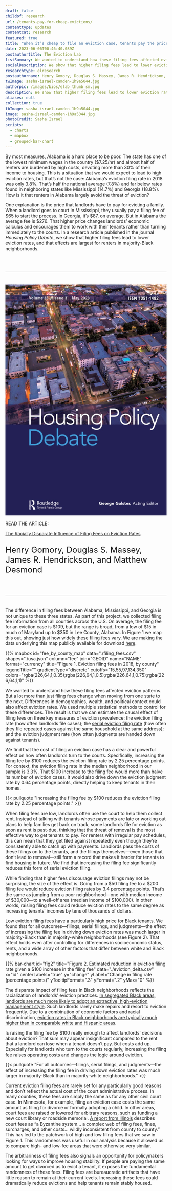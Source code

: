 ```yaml
---
draft: false
childof: research
url: /tenants-pay-for-cheap-evictions/
contenttype: updates
contentcat: research
featured: true
title: "When it’s cheap to file an eviction case, tenants pay the price"
date: 2023-06-06T00:46:40.089Z
postauthortitle: The Eviction Lab
listSummary: We wanted to understand how these filing fees affected eviction patterns. We found that higher filing fees lead to lower eviction rates, and that effects are largest for renters in majority-Black neighborhoods.
socialDescription: We show that higher filing fees lead to lower eviction rates, and that effects are largest for renters in majority-Black neighborhoods.
researchtype: elresearch
postauthorname: Henry Gomory, Douglas S. Massey, James R. Hendrickson, and Matthew Desmond
twImage: sasha-israel-camden-1h9a5044.jpg
authorpic: /images/bios/elab_thumb_sm.jpg
description: We show that higher filing fees lead to lower eviction rates, and that effects are largest for renters in majority-Black neighborhoods.
aliases: null
collection: true
fbImage: sasha-israel-camden-1h9a5044.jpg
image: sasha-israel-camden-1h9a5044.jpg
photoCredit: Sasha Israel
scripts:
  - charts
  - mapbox
  - grouped-bar-chart
---
```

<span class="dropcap green">B</span>y most measures, Alabama is a hard place to be poor. The state has one of the lowest minimum wages in the country ($7.25/hr) and almost half of renters are burdened by high costs, devoting more than 30% of their income to housing. This is a situation that we would expect to lead to high eviction rates, but that’s not the case: Alabama’s eviction filing rate in 2018 was only 3.8%. That’s half the national average (7.8%) and far below rates found in neighboring states like Mississippi (14.7%) and Georgia (18.8%). How is it that renters in Alabama largely avoid the threat of eviction?

One explanation is the price that landlords have to pay for evicting a family. When a landlord goes to court in Mississippi, they usually pay a filing fee of $65 to start the process. In Georgia, it’s $87, on average. But in Alabama the average fee is $276. That higher price changes landlords’ economic calculus and encourages them to work with their tenants rather than turning immediately to the courts. In a research article published in the journal <em>Housing Policy Debate</em>, we show that higher filing fees lead to lower eviction rates, and that effects are largest for renters in majority-Black neighborhoods.

<hr style="border-top-color: #2c897f; margin: 4rem 0 2.4rem;">
<div class="d-flex flex-wrap flex-md-nowrap align-items-center mw-100 mt-2 mb-5">
    <div class="pr-12 pr-md-0">
        <a href="https://www.tandfonline.com/doi/abs/10.1080/10511482.2023.2212662" target="_blank" rel="noreferrer noopener"><img class="journal-image mb-3 mb-md-0" src="hpd.jpg" /></a>
    </div>
    <div class="ml-md-3"><p class="green gt-eesti journal-subheading">READ THE ARTICLE:</p>
        <p><a class="green gt-eesti journal-heading" href="https://www.tandfonline.com/doi/abs/10.1080/10511482.2023.2212662" target="_blank" rel="noreferrer noopener">The Racially Disparate Influence of Filing Fees on Eviction Rates</a></p>
        <p class="mt-3" style="font-size: 1.6rem;">Henry Gomory, Douglas S. Massey, James R. Hendrickson, and Matthew Desmond</p>
    </div>
</div>
<hr style="border-top-color: #2c897f; margin: 4rem 0 2.4rem;">

The difference in filing fees between Alabama, Mississippi, and Georgia is not unique to these three states. As part of this project, we collected filing fee information from all counties across the U.S. On average, the filing fee for an eviction case is $109, but the range is broad, from a low of $15 in much of Maryland up to $350 in Lee County, Alabama. In Figure 1 we map this out, showing just how widely these filing fees vary. We are making the data underlying this map publicly available for download <a href="./filing_fees.csv">here</a>. 

<div class="extra-grow mb-4">
{{% mapbox
  id="fee_by_county_map"
  data="./filing_fees.csv"
  shapes="./usa.json"
  column="fee"
  join="GEOID"
  name="NAME"
  format="currency"
  title="Figure 1. Eviction filing fees in 2018, by county"
  legendTitle=""
  gradientType="discrete"
  cutoffs="15,55,97,134,350"
  colors="rgba(226,64,1,0.35);rgba(226,64,1,0.5);rgba(226,64,1,0.75);rgba(226,64,1,1)" %}}
</div>

We wanted to understand how these filing fees affected eviction patterns. But a lot more than just filing fees change when moving from one state to the next. Differences in demographics, wealth, and political context could also affect eviction rates. We used multiple statistical methods to control for these differences. The result is that we can estimate the causal effect of filing fees on three key measures of eviction prevalence: the eviction filing rate (how often landlords file cases); the [serial eviction filing rate](https://evictionlab.org/serial-eviction-filings/) (how often they file repeated cases against the same household at the same address); and the eviction judgment rate (how often judgments are handed down against tenants). 

We find that the cost of filing an eviction case has a clear and powerful effect on how often landlords turn to the courts. Specifically, increasing the filing fee by $100 reduces the eviction filing rate by 2.25 percentage points. For context, the eviction filing rate in the median neighborhood in our sample is 3.3%. That $100 increase to the filing fee would more than halve its number of eviction cases. It would also drive down the eviction judgment rate by 0.64 percentage points, directly helping to keep tenants in their homes.  

{{< pullquote "Increasing the filing fee by $100 reduces the eviction filing rate by 2.25 percentage points." >}}

When filing fees are low, landlords often use the court to help them collect rent. Instead of talking with tenants whose payments are late or working out plans to help families get back on track, some landlords file for eviction as soon as rent is past-due, thinking that the threat of removal is the most effective way to get tenants to pay. For renters with irregular pay schedules, this can mean that they get filed against repeatedly even though they’re consistently able to catch up with payments. Landlords pass the costs of these filings on to the tenants, and the filings themselves—even those that don’t lead to removal—still form a record that makes it harder for tenants to find housing in future. We find that increasing the filing fee significantly reduces this form of serial eviction filing. 

While finding that higher fees discourage eviction filings may not be surprising, the size of the effect is. Going from a $50 filing fee to a $200 filing fee would reduce eviction filing rates by 3.4 percentage points. That’s the same as jumping from a poor neighborhood—one with median income of $30,000—to a well-off area (median income of $100,000). In other words, raising filing fees could reduce eviction rates to the same degree as increasing tenants’ incomes by tens of thousands of dollars.

Low eviction filing fees have a particularly high price for Black tenants. We found that for all outcomes—filings, serial filings, and judgments—the effect of increasing the filing fee in driving down eviction rates was much larger in majority-Black than in majority-white neighborhoods (see Figure 2). That effect holds even after controlling for differences in socioeconomic status, rents, and a wide array of other factors that differ between white and Black neighborhoods. 

<style>
  .chart__bars .chart__bar:first-child {
    fill: var(--c3);
  }
</style>
{{% bar-chart
  id="fig2"
  title="Figure 2. Estimated reduction in eviction filing rate given a $100 increase in the filing fee"
  data="./eviction_delta.csv"
  x="id"
  centerLabels="true"
  y="change"
  yLabel="Change in filing rate (percentage points)"
  yTooltipFormat=".3"
  yFormat=".2"
  yMax="0"
%}}

The disparate impact of filing fees in Black neighborhoods reflects the racialization of landlords’ eviction practices. [In segregated Black areas, landlords are much more likely to adopt an extractive, high-eviction management style](https://evictionlab.org/extractive-landlords-and-crime/). Such landlords rarely make repairs and resort to eviction frequently. Due to a combination of economic factors and racial discrimination, [eviction rates in Black neighborhoods are typically much higher than in comparable white and Hispanic areas](https://evictionlab.org/demographics-of-eviction/).  

Is raising the filing fee by $100 really enough to affect landlords’ decisions about eviction? That sum may appear insignificant compared to the rent that a landlord can lose when a tenant doesn’t pay. But costs add up. Especially for landlords who turn to the courts regularly, increasing the filing fee raises operating costs and changes the logic around eviction. 

{{< pullquote "For all outcomes—filings, serial filings, and judgments—the effect of increasing the filing fee in driving down eviction rates was much larger in majority-Black than in majority-white neighborhoods." >}}

Current eviction filing fees are rarely set for any particularly good reasons and don’t reflect the actual cost of the court administrative process. In many counties, these fees are simply the same as for any other civil court case. In Minnesota, for example, filing an eviction case costs the same amount as filing for divorce or formally adopting a child. In other areas, court fees are raised or lowered for arbitrary reasons, such as funding a new court library or roadside memorial. [A report from Illinois](https://www.illinoiscourts.gov/Resources/4b970035-98ba-4110-86fc-60e02b6a126b/2016_Statutory_Court_Fee_Task_Force_Report.pdf) describes court fees as “a Byzantine system… a complex web of filing fees, fines, surcharges, and other costs… wildly inconsistent from county to county.”  This has led to the patchwork of high and low filing fees that we saw in Figure 1. This randomness was useful in our analysis because it allowed us to compare high- and low-fee areas that were otherwise very similar. 

The arbitrariness of filing fees also signals an opportunity for policymakers looking for ways to improve housing stability. If people are paying the same amount to get divorced as to evict a tenant, it exposes the fundamental randomness of these fees. Filing fees are bureaucratic artifacts that have little reason to remain at their current levels. Increasing these fees could dramatically reduce evictions and help tenants remain stably housed.
